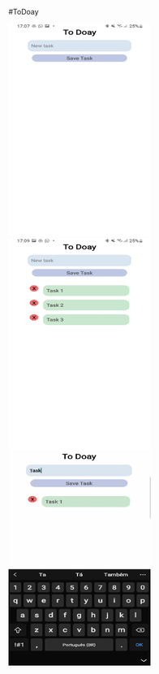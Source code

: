 #ToDoay


<img src="https://github.com/MuriEdu/ToDoay/blob/main/assets/Screenshot_20210705-170746_ToDoay.jpg" width="280" height="420" /> 
<img src="https://github.com/MuriEdu/ToDoay/blob/main/assets/Screenshot_20210705-170941_ToDoay.jpg" width="280" height="420" />
<img src="https://github.com/MuriEdu/ToDoay/blob/main/assets/SmartSelect_20210705-172053_Video%20Player.gif" width="280" height="420" />
